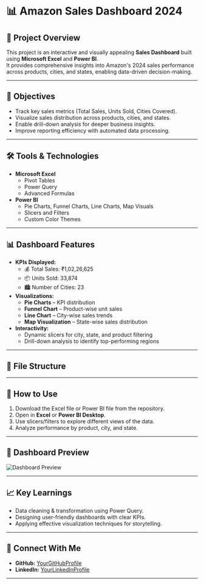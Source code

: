 # 📊 Amazon Sales Dashboard 2024

## 📌 Project Overview
This project is an interactive and visually appealing **Sales Dashboard** built using **Microsoft Excel** and **Power BI**.  
It provides comprehensive insights into Amazon's 2024 sales performance across products, cities, and states, enabling data-driven decision-making.

---

## 🎯 Objectives
- Track key sales metrics (Total Sales, Units Sold, Cities Covered).
- Visualize sales distribution across products, cities, and states.
- Enable drill-down analysis for deeper business insights.
- Improve reporting efficiency with automated data processing.

---

## 🛠 Tools & Technologies
- **Microsoft Excel**
  - Pivot Tables
  - Power Query
  - Advanced Formulas
- **Power BI**
  - Pie Charts, Funnel Charts, Line Charts, Map Visuals
  - Slicers and Filters
  - Custom Color Themes

---

## 📊 Dashboard Features
- **KPIs Displayed:**
  - 💰 Total Sales: ₹1,02,26,625
  - 📦 Units Sold: 33,874
  - 🏙 Number of Cities: 23
- **Visualizations:**
  - **Pie Charts** – KPI distribution
  - **Funnel Chart** – Product-wise unit sales
  - **Line Chart** – City-wise sales trends
  - **Map Visualization** – State-wise sales distribution
- **Interactivity:**
  - Dynamic slicers for city, state, and product filtering
  - Drill-down analysis to identify top-performing regions

---

## 📂 File Structure

---

## 🚀 How to Use
1. Download the Excel file or Power BI file from the repository.
2. Open in **Excel** or **Power BI Desktop**.
3. Use slicers/filters to explore different views of the data.
4. Analyze performance by product, city, and state.

---

## 📸 Dashboard Preview
![Dashboard Preview](Dashboard_Screenshot.png)

---

## 📈 Key Learnings
- Data cleaning & transformation using Power Query.
- Designing user-friendly dashboards with clear KPIs.
- Applying effective visualization techniques for storytelling.

---

## 🤝 Connect With Me
- **GitHub:** [YourGitHubProfile](https://github.com/YourGitHubProfile)
- **LinkedIn:** [YourLinkedInProfile](https://linkedin.com/in/YourLinkedInProfile)

---

